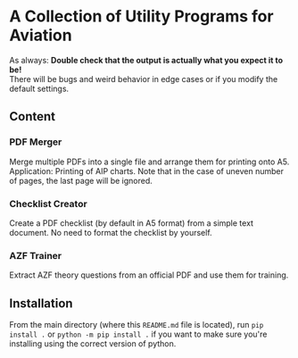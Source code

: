 # A Collection of Utility Programs for Aviation
As always: **Double check that the output is actually what you expect it to be!** <br>
There will be bugs and weird behavior in edge cases or if you modify the default settings.

## Content

### PDF Merger
Merge multiple PDFs into a single file and arrange them for printing onto A5. Application: Printing of AIP charts. Note that in the case of uneven number of pages, the last page will be ignored.

### Checklist Creator
Create a PDF checklist (by default in A5 format) from a simple text document. No need to format the checklist by yourself.

### AZF Trainer
Extract AZF theory questions from an official PDF and use them for training.

## Installation
From the main directory (where this `README.md` file is located), run `pip install .` or `python -m pip install .` if you want to make sure you're installing using the correct version of python.
